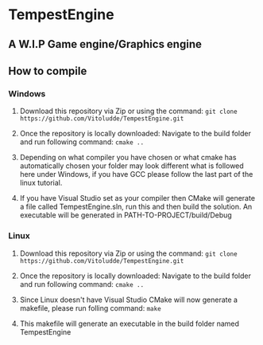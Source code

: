 # TempestEngine

## A W.I.P Game engine/Graphics engine

## How to compile

### Windows

1. Download this repository via Zip or using the command: ```git clone https://github.com/Vitoludde/TempestEngine.git```

2. Once the repository is locally downloaded: Navigate to the build folder and run following command:
    ```cmake ..```

3. Depending on what compiler you have chosen or what cmake has automatically chosen your folder may look different what is followed here under Windows, if you have GCC please follow the last part of the linux tutorial.

4. If you have Visual Studio set as your compiler then CMake will generate a file called TempestEngine.sln, run this and then build the solution. An executable will be generated in PATH-TO-PROJECT/build/Debug

### Linux

1. Download this repository via Zip or using the command: ```git clone https://github.com/Vitoludde/TempestEngine.git```

2. Once the repository is locally downloaded: Navigate to the build folder and run following command:
    ```cmake ..```

3. Since Linux doesn't have Visual Studio CMake will now generate a makefile, please run folling command:
    ```make```

4. This makefile will generate an executable in the build folder named TempestEngine
